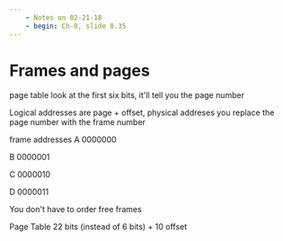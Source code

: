```yaml
---
    - Notes on 02-21-18
    - begin: Ch-8, slide 8.35
---
```

# Frames and pages

page table
look at the first six bits, it'll tell you the page number

Logical addresses are page + offset, physical addreses you replace the page number with the frame number

frame addresses
A 0000000

B 0000001

C 0000010

D 0000011



You don't have to order free frames

Page Table
22 bits (instead of 6 bits) + 10 offset